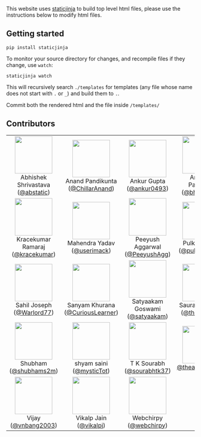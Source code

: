 This website uses [staticjinja](https://staticjinja.readthedocs.org/) to build top level html files, please use the instructions below to modify html files.

## Getting started

```
pip install staticjinja
```

To monitor your source directory for changes, and recompile files if they change, use `watch`:

```
staticjinja watch
```

This will recursively search `./templates` for templates (any file whose name does not start with `.` or `_`) and build them to `.`.

Commit both the rendered html and the file inside `/templates/`


## Contributors

<table>
  <tr>
    <td align=center><img width=100 src=https://avatars.githubusercontent.com/u/4429829?v=3><br>Abhishek Shrivastava (<a href=https://github.com/abstatic>@abstatic</a>)</td>
    <td align=center><img width=100 src=https://avatars.githubusercontent.com/u/4463796?v=3><br>Anand Pandikunta (<a href=https://github.com/ChillarAnand>@ChillarAnand</a>)</td>
    <td align=center><img width=100 src=https://avatars.githubusercontent.com/u/7876747?v=3><br>Ankur Gupta (<a href=https://github.com/ankur0493>@ankur0493</a>)</td>
    <td align=center><img width=100 src=https://avatars.githubusercontent.com/u/499894?v=3><br>Anuvrat Parashar (<a href=https://github.com/bhanuvrat>@bhanuvrat</a>)</td>
    <td align=center><img width=100 src=https://avatars.githubusercontent.com/u/1916792?v=3><br>Kartik Anand (<a href=https://github.com/kartikanand>@kartikanand</a>)</td>
  </tr>
  <tr>
    <td align=center><img width=100 src=https://avatars.githubusercontent.com/u/311929?v=3><br>Kracekumar Ramaraj (<a href=https://github.com/kracekumar>@kracekumar</a>)</td>
    <td align=center><img width=100 src=https://avatars.githubusercontent.com/u/12096062?v=3><br>Mahendra Yadav (<a href=https://github.com/userimack>@userimack</a>)</td>
    <td align=center><img width=100 src=https://avatars.githubusercontent.com/u/14878279?v=3><br>Peeyush Aggarwal (<a href=https://github.com/PeeyushAgg>@PeeyushAgg</a>)</td>
    <td align=center><img width=100 src=https://avatars.githubusercontent.com/u/1683123?v=3><br>Pulkit Pahwa (<a href=https://github.com/pulkitpahwa>@pulkitpahwa</a>)</td>
    <td align=center><img width=100 src=https://avatars.githubusercontent.com/u/7890954?v=3><br>Rajat Saini (<a href=https://github.com/rajataaron>@rajataaron</a>)</td>
  </tr>
  <tr>
    <td align=center><img width=100 src=https://avatars.githubusercontent.com/u/16765365?v=3><br>Sahil Joseph (<a href=https://github.com/Warlord77>@Warlord77</a>)</td>
    <td align=center><img width=100 src=https://avatars.githubusercontent.com/u/8039608?v=3><br>Sanyam Khurana (<a href=https://github.com/CuriousLearner>@CuriousLearner</a>)</td>
    <td align=center><img width=100 src=https://avatars.githubusercontent.com/u/822770?v=3><br>Satyaakam Goswami (<a href=https://github.com/satyaakam>@satyaakam</a>)</td>
    <td align=center><img width=100 src=https://avatars.githubusercontent.com/u/236356?v=3><br>Saurabh Kumar (<a href=https://github.com/theskumar>@theskumar</a>)</td>
    <td align=center><img width=100 src=https://avatars.githubusercontent.com/u/500628?v=3><br>Sayan Chowdhury (<a href=https://github.com/sayanchowdhury>@sayanchowdhury</a>)</td>
  </tr>
  <tr>
    <td align=center><img width=100 src=https://avatars.githubusercontent.com/u/14360409?v=3><br>Shubham (<a href=https://github.com/shubhams2m>@shubhams2m</a>)</td>
    <td align=center><img width=100 src=https://avatars.githubusercontent.com/u/12209387?v=3><br>shyam saini (<a href=https://github.com/mysticTot>@mysticTot</a>)</td>
    <td align=center><img width=100 src=https://avatars.githubusercontent.com/u/8580742?v=3><br>T K Sourabh (<a href=https://github.com/sourabhtk37>@sourabhtk37</a>)</td>
    <td align=center><img width=100 src=https://avatars.githubusercontent.com/u/9817962?v=3><br><a href=https://github.com/theaverageguy>@theaverageguy</a></td>
    <td align=center><img width=100 src=https://avatars.githubusercontent.com/u/889999?v=3><br>Vignesh Sarma K (<a href=https://github.com/vigneshsarma>@vigneshsarma</a>)</td>
  </tr>
  <tr>
    <td align=center><img width=100 src=https://avatars.githubusercontent.com/u/316253?v=3><br>Vijay (<a href=https://github.com/vnbang2003>@vnbang2003</a>)</td>
    <td align=center><img width=100 src=https://avatars.githubusercontent.com/u/5318237?v=3><br>Vikalp Jain (<a href=https://github.com/vikalpj>@vikalpj</a>)</td>
    <td align=center><img width=100 src=https://avatars.githubusercontent.com/u/10653978?v=3><br>Webchirpy (<a href=https://github.com/webchirpy>@webchirpy</a>)</td>
  </tr>
</table>

